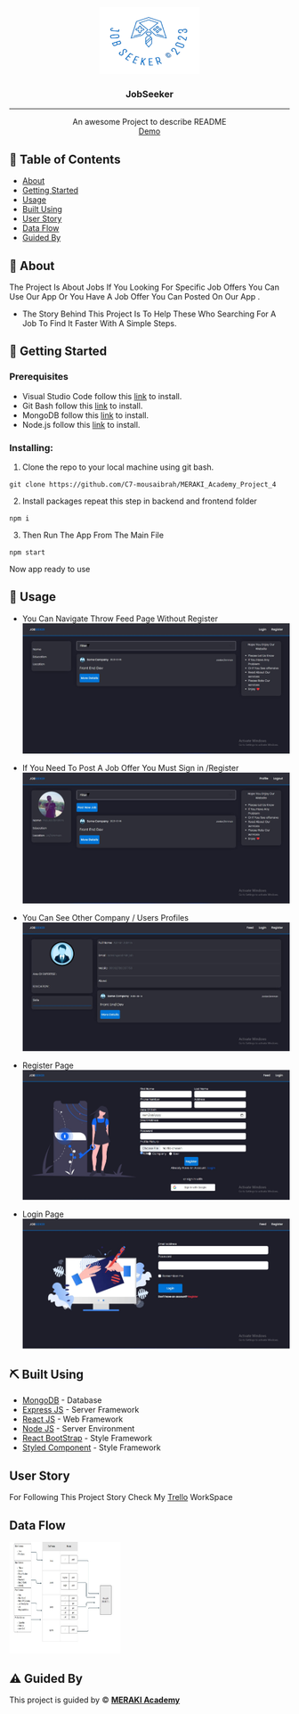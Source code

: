<p align="center">
<a href="https://jobseeker-73fh.onrender.com/" target="_blank" rel="noopener noreferrer">
 <img width="180px" height="120px" src="./assist/logo.png" alt="Project logo">
 </a>
</p>

<h3 align="center">JobSeeker
</h3>

---

<p align="center"> An awesome Project to describe README 
    <br> 
<a href='https://jobseeker-73fh.onrender.com/'>Demo</a>
    <br> 
</p>

## 📝 Table of Contents

- [About](#about)
- [Getting Started](#getting_started)
- [Usage](#usage)
- [Built Using](#built_using)
- [User Story](#user_story)
- [Data Flow](#data_flow)
- [Guided By](#guided_by)

## 🧐 About <a name = "about"></a>

The Project Is About Jobs If You Looking For Specific Job Offers You Can Use Our App Or You Have A Job Offer You Can Posted On Our App .

- The Story Behind This Project Is To Help These Who Searching For A Job To Find It Faster With A Simple Steps.

## 🏁 Getting Started <a name = "getting_started"></a>

### Prerequisites

- Visual Studio Code follow this <a href='https://code.visualstudio.com/'>link</a> to install.
- Git Bash follow this <a href='https://git-scm.com/downloads'>link</a> to install.
- MongoDB follow this <a href='https://www.mongodb.com/try/download/community'>link</a> to install.
- Node.js follow this <a href='https://nodejs.org/en'>link</a> to install.

### Installing:

1. Clone the repo to your local machine using git bash.

```
git clone https://github.com/C7-mousaibrah/MERAKI_Academy_Project_4
```

2. Install packages repeat this step in backend and frontend folder

```
npm i
```

3. Then Run The App From The Main File

```
npm start
```

Now app ready to use

## 🎈 Usage <a name="usage"></a>

- You Can Navigate Throw Feed Page Without Register
  <img src="./assist/FeedWithoutLogin.jpg">
- If You Need To Post A Job Offer You Must Sign in /Register
  <img src="./assist/FeedWithLogin.jpg">

- You Can See Other Company / Users Profiles
  <img src="./assist/profile.jpg">

- Register Page
  <img src="./assist/register.jpg">

- Login Page
  <img src="./assist/login.jpg">

## ⛏️ Built Using <a name = "built_using"></a>

- [MongoDB](https://www.mongodb.com/) - Database
- [Express JS](https://expressjs.com/) - Server Framework
- [React JS](https://https://reactjs.org/) - Web Framework
- [Node JS](https://nodejs.org/en/) - Server Environment
- [React BootStrap](https://react-bootstrap.github.io/) - Style Framework
- [Styled Component](https://styled-components.com/) - Style Framework

## User Story <a name = "#user_story"></a>

For Following This Project Story Check My
<a href='https://trello.com/b/ZMpJ5Dnw/project-4'>Trello</a> WorkSpace

## Data Flow <a name = "#data_flow"></a>

<img width=200px height=200px src="./assist/Diagram.jpg" alt="Diagram"></a>

## ⚠️ Guided By <a name = "guided_by"></a>

This project is guided by ©️ **[MERAKI Academy](https://www.meraki-academy.org)**
